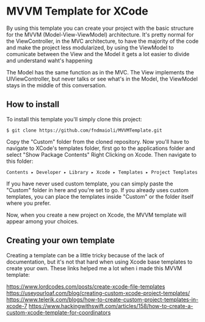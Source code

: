 # MVVM Template for XCode
By using this template you can create your project with the basic structure for the MVVM (Model-View-ViewModel) architecture. It's pretty normal for the ViewController, in the MVC architecture, to have the majority of the code and make the project less modularized, by using the ViewModel to comunicate between the View and the Model it gets a lot easier to divide and understand waht's happening

The Model has the same function as in the MVC. The View implements the UIViewController, but never talks or see what's in the Model, the ViewModel stays in the middle of this conversation.

## How to install

To install this template you'll simply clone this project:

```
$ git clone https://github.com/fndmaioli/MVVMTemplate.git
```

Copy the "Custom" folder from the cloned repository. Now you'll have to navigate to XCode's templates folder, first go to the applications folder and select "Show Package Contents" Right Clicking on Xcode. Then navigate to this folder:

```
Contents⁩ ▸ ⁨Developer⁩ ▸ ⁨Library⁩ ▸ ⁨Xcode⁩ ▸ ⁨Templates⁩ ▸ Project Templates
```

If you have never used custom template, you can simply paste the "Custom" folder in here and you're set to go. If you already uses custom templates, you can place the templates inside "Custom" or the folder itself where you prefer.

Now, when you create a new project on Xcode, the MVVM template will appear among your choices.

## Creating your own template

Creating a template can be a little tricky because of the lack of documentation, but it's not that hard when using Xcode base templates to create your own. These links helped me a lot when i made this MVVM template:

https://www.lordcodes.com/posts/create-xcode-file-templates
https://useyourloaf.com/blog/creating-custom-xcode-project-templates/
https://www.telerik.com/blogs/how-to-create-custom-project-templates-in-xcode-7
https://www.hackingwithswift.com/articles/158/how-to-create-a-custom-xcode-template-for-coordinators
